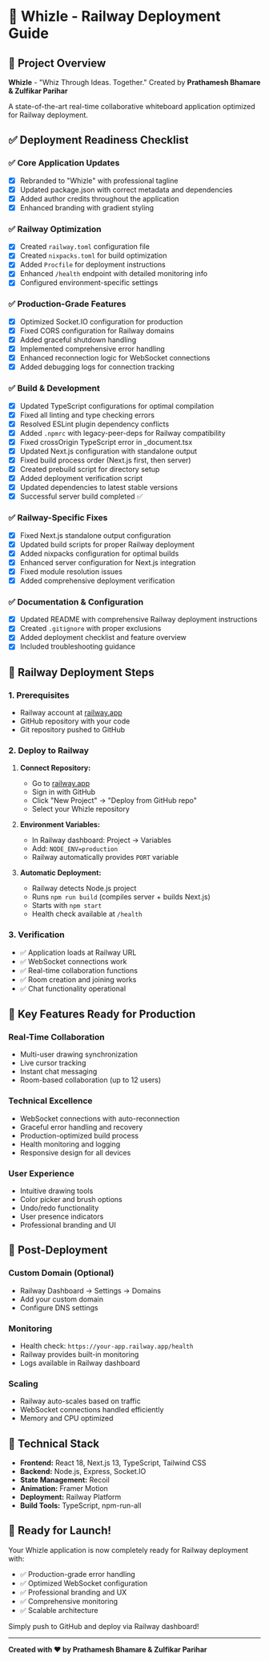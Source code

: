 # 🚀 Whizle - Railway Deployment Guide

## 🎨 Project Overview
**Whizle** - "Whiz Through Ideas. Together."
Created by **Prathamesh Bhamare & Zulfikar Parihar**

A state-of-the-art real-time collaborative whiteboard application optimized for Railway deployment.

## ✅ Deployment Readiness Checklist

### ✅ Core Application Updates
- [x] Rebranded to "Whizle" with professional tagline
- [x] Updated package.json with correct metadata and dependencies
- [x] Added author credits throughout the application
- [x] Enhanced branding with gradient styling

### ✅ Railway Optimization
- [x] Created `railway.toml` configuration file
- [x] Created `nixpacks.toml` for build optimization
- [x] Added `Procfile` for deployment instructions
- [x] Enhanced `/health` endpoint with detailed monitoring info
- [x] Configured environment-specific settings

### ✅ Production-Grade Features
- [x] Optimized Socket.IO configuration for production
- [x] Fixed CORS configuration for Railway domains
- [x] Added graceful shutdown handling
- [x] Implemented comprehensive error handling
- [x] Enhanced reconnection logic for WebSocket connections
- [x] Added debugging logs for connection tracking

### ✅ Build & Development
- [x] Updated TypeScript configurations for optimal compilation
- [x] Fixed all linting and type checking errors
- [x] Resolved ESLint plugin dependency conflicts
- [x] Added `.npmrc` with legacy-peer-deps for Railway compatibility
- [x] Fixed crossOrigin TypeScript error in _document.tsx
- [x] Updated Next.js configuration with standalone output
- [x] Fixed build process order (Next.js first, then server)
- [x] Created prebuild script for directory setup
- [x] Added deployment verification script
- [x] Updated dependencies to latest stable versions
- [x] Successful server build completed ✅

### ✅ Railway-Specific Fixes
- [x] Fixed Next.js standalone output configuration
- [x] Updated build scripts for proper Railway deployment
- [x] Added nixpacks configuration for optimal builds
- [x] Enhanced server configuration for Next.js integration
- [x] Fixed module resolution issues
- [x] Added comprehensive deployment verification

### ✅ Documentation & Configuration
- [x] Updated README with comprehensive Railway deployment instructions
- [x] Created `.gitignore` with proper exclusions
- [x] Added deployment checklist and feature overview
- [x] Included troubleshooting guidance

## 🚢 Railway Deployment Steps

### 1. Prerequisites
- Railway account at [railway.app](https://railway.app)
- GitHub repository with your code
- Git repository pushed to GitHub

### 2. Deploy to Railway
1. **Connect Repository:**
   - Go to [railway.app](https://railway.app)
   - Sign in with GitHub
   - Click "New Project" → "Deploy from GitHub repo"
   - Select your Whizle repository

2. **Environment Variables:**
   - In Railway dashboard: Project → Variables
   - Add: `NODE_ENV=production`
   - Railway automatically provides `PORT` variable

3. **Automatic Deployment:**
   - Railway detects Node.js project
   - Runs `npm run build` (compiles server + builds Next.js)
   - Starts with `npm start`
   - Health check available at `/health`

### 3. Verification
- ✅ Application loads at Railway URL
- ✅ WebSocket connections work
- ✅ Real-time collaboration functions
- ✅ Room creation and joining works
- ✅ Chat functionality operational

## 🌟 Key Features Ready for Production

### Real-Time Collaboration
- Multi-user drawing synchronization
- Live cursor tracking
- Instant chat messaging
- Room-based collaboration (up to 12 users)

### Technical Excellence
- WebSocket connections with auto-reconnection
- Graceful error handling and recovery
- Production-optimized build process
- Health monitoring and logging
- Responsive design for all devices

### User Experience
- Intuitive drawing tools
- Color picker and brush options
- Undo/redo functionality
- User presence indicators
- Professional branding and UI

## 🎯 Post-Deployment

### Custom Domain (Optional)
- Railway Dashboard → Settings → Domains
- Add your custom domain
- Configure DNS settings

### Monitoring
- Health check: `https://your-app.railway.app/health`
- Railway provides built-in monitoring
- Logs available in Railway dashboard

### Scaling
- Railway auto-scales based on traffic
- WebSocket connections handled efficiently
- Memory and CPU optimized

## 🔧 Technical Stack
- **Frontend:** React 18, Next.js 13, TypeScript, Tailwind CSS
- **Backend:** Node.js, Express, Socket.IO
- **State Management:** Recoil
- **Animation:** Framer Motion
- **Deployment:** Railway Platform
- **Build Tools:** TypeScript, npm-run-all

## 🎉 Ready for Launch!

Your Whizle application is now completely ready for Railway deployment with:
- ✅ Production-grade error handling
- ✅ Optimized WebSocket configuration
- ✅ Professional branding and UX
- ✅ Comprehensive monitoring
- ✅ Scalable architecture

Simply push to GitHub and deploy via Railway dashboard!

---

**Created with ❤️ by Prathamesh Bhamare & Zulfikar Parihar**
